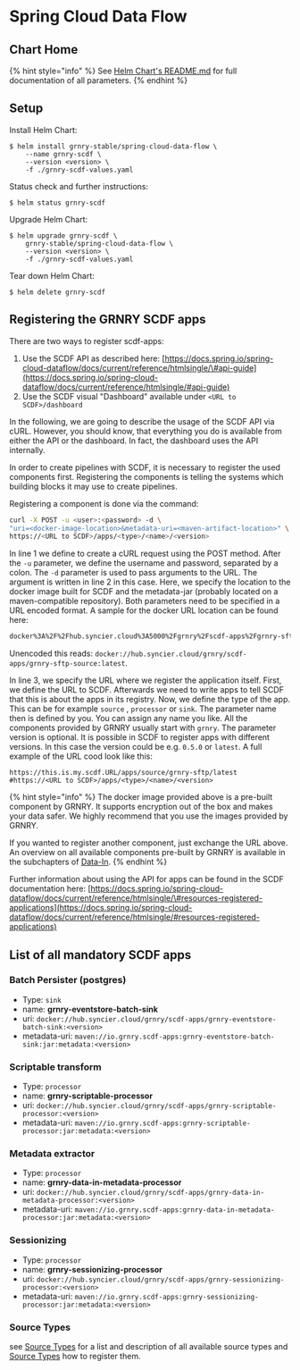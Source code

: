 # Spring Cloud Data Flow

## Chart Home

{% hint style="info" %}
See [Helm Chart's README.md](https://github.com/syncier/grnry-docker-scdf/tree/master/helm) for full documentation of all parameters.
{% endhint %}

## Setup

Install Helm Chart:

```text
$ helm install grnry-stable/spring-cloud-data-flow \
    --name grnry-scdf \
    --version <version> \
    -f ./grnry-scdf-values.yaml
```

Status check and further instructions:

```text
$ helm status grnry-scdf
```

Upgrade Helm Chart:

```text
$ helm upgrade grnry-scdf \
    grnry-stable/spring-cloud-data-flow \
    --version <version> \
    -f ./grnry-scdf-values.yaml
```

Tear down Helm Chart:

```text
$ helm delete grnry-scdf
```

## Registering the GRNRY SCDF apps

There are two ways to register scdf-apps:

1. Use the SCDF API as described here: [https://docs.spring.io/spring-cloud-dataflow/docs/current/reference/htmlsingle/\#api-guide](https://docs.spring.io/spring-cloud-dataflow/docs/current/reference/htmlsingle/#api-guide)
2. Use the SCDF visual "Dashboard" available under `<URL to SCDF>/dashboard`

In the following, we are going to describe the usage of the SCDF API via cURL. However, you should know, that everything you do is available from either the API or the dashboard. In fact, the dashboard uses the API internally.

In order to create pipelines with SCDF, it is necessary to register the used components first. Registering the components is telling the systems which building blocks it may use to create pipelines.

Registering a component is done via the command:

```bash
curl -X POST -u <user>:<password> -d \
"uri=<docker-image-location>&metadata-uri=<maven-artifact-location>" \
https://<URL to SCDF>/apps/<type>/<name>/<version>
```

In line 1 we define to create a cURL request using the POST method. After the `-u` parameter, we define the username and password, separated by a colon. The `-d` parameter is used to pass arguments to the URL. The argument is written in line 2 in this case. Here, we specify the location to the docker image built for SCDF and the metadata-jar \(probably located on a maven-compatible repository\). Both parameters need to be specified in a URL encoded format. A sample for the docker URL location can be found here:

```bash
docker%3A%2F%2Fhub.syncier.cloud%3A5000%2Fgrnry%2Fscdf-apps%2Fgrnry-sftp-source%3Alatest
```

Unencoded this reads: `docker://hub.syncier.cloud/grnry/scdf-apps/grnry-sftp-source:latest`.

In line 3, we specify the URL where we register the application itself. First, we define the URL to SCDF. Afterwards we need to write apps to tell SCDF that this is about the apps in its registry. Now, we define the type of the app. This can be for example `source` , `processor` or `sink`. The parameter name then is defined by you. You can assign any name you like. All the components provided by GRNRY usually start with `grnry`. The parameter version is optional. It is possible in SCDF to register apps with different versions. In this case the version could be e.g. `0.5.0` or `latest`. A full example of the URL cood look like this:

```text
https://this.is.my.scdf.URL/apps/source/grnry-sftp/latest
#https://<URL to SCDF>/apps/<type>/<name>/<version>
```

{% hint style="info" %}
The docker image provided above is a pre-built component by GRNRY. It supports encryption out of the box and makes your data safer. We highly recommend that you use the images provided by GRNRY.

If you wanted to register another component, just exchange the URL above. An overview on all available components pre-built by GRNRY is available in the subchapters of [Data-In](../../../developer-reference/dataflow/data-in/).
{% endhint %}

Further information about using the API for apps can be found in the SCDF documentation here: [https://docs.spring.io/spring-cloud-dataflow/docs/current/reference/htmlsingle/\#resources-registered-applications](https://docs.spring.io/spring-cloud-dataflow/docs/current/reference/htmlsingle/#resources-registered-applications)

## List of all mandatory SCDF apps

### Batch Persister \(postgres\)

* Type: `sink`
* name: **grnry-eventstore-batch-sink**
* uri: `docker://hub.syncier.cloud/grnry/scdf-apps/grnry-eventstore-batch-sink:<version>`
* metadata-uri: `maven://io.grnry.scdf-apps:grnry-eventstore-batch-sink:jar:metadata:<version>`

### Scriptable transform

* Type: `processor`
* name: **grnry-scriptable-processor**
* uri: `docker://hub.syncier.cloud/grnry/scdf-apps/grnry-scriptable-processor:<version>`
* metadata-uri: `maven://io.grnry.scdf-apps:grnry-scriptable-processor:jar:metadata:<version>`

### Metadata extractor

* Type: `processor`
* name: **grnry-data-in-metadata-processor**
* uri: `docker://hub.syncier.cloud/grnry/scdf-apps/grnry-data-in-metadata-processor:<version>`
* metadata-uri: `maven://io.grnry.scdf-apps:grnry-data-in-metadata-processor:jar:metadata:<version>`

### Sessionizing

* Type: `processor`
* name: **grnry-sessionizing-processor**
* uri: `docker://hub.syncier.cloud/grnry/scdf-apps/grnry-sessionizing-processor:<version>`
* metadata-uri: `maven://io.grnry.scdf-apps:grnry-sessionizing-processor:jar:metadata:<version>`

### Source Types

see [Source Types](../../../developer-reference/dataflow/data-in/source-types.md) for a list and description of all available source types and [Source Types](harvester-api/source-types.md) how to register them.

